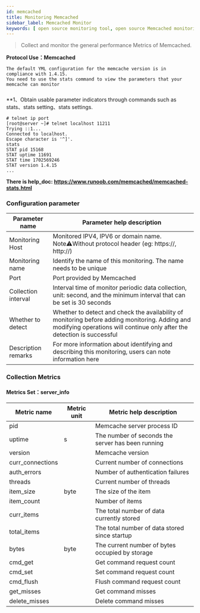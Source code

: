 ```yaml
---
id: memcached
title: Monitoring Memcached
sidebar_label: Memcached Monitor
keywords: [ open source monitoring tool, open source Memcached monitoring tool, monitoring memcached metrics ]
---
```


> Collect and monitor the general performance Metrics of Memcached.

**Protocol Use：Memcached**

```text
The default YML configuration for the memcache version is in compliance with 1.4.15. 
You need to use the stats command to view the parameters that your memcache can monitor
```

###

**1、Obtain usable parameter indicators through commands such as stats、stats setting、stats settings.

```shell
# telnet ip port
[root@server ~]# telnet localhost 11211
Trying ::1...
Connected to localhost.
Escape character is '^]'.
stats
STAT pid 15168
STAT uptime 11691
STAT time 1702569246
STAT version 1.4.15
...
```

**There is help_doc: <https://www.runoob.com/memcached/memcached-stats.html>**

### Configuration parameter

|   Parameter name    |                                                                        Parameter help description                                                                         |
|---------------------|---------------------------------------------------------------------------------------------------------------------------------------------------------------------------|
| Monitoring Host     | Monitored IPV4, IPV6 or domain name. Note⚠️Without protocol header (eg: https://, http://)                                                                                |
| Monitoring name     | Identify the name of this monitoring. The name needs to be unique                                                                                                         |
| Port                | Port provided by Memcached                                                                                                                                                |
| Collection interval | Interval time of monitor periodic data collection, unit: second, and the minimum interval that can be set is 30 seconds                                                   |
| Whether to detect   | Whether to detect and check the availability of monitoring before adding monitoring. Adding and modifying operations will continue only after the detection is successful |
| Description remarks | For more information about identifying and describing this monitoring, users can note information here                                                                    |

### Collection Metrics

#### Metrics Set：server_info

|   Metric name    | Metric unit |              Metric help description              |
|------------------|-------------|---------------------------------------------------|
| pid              |             | Memcache server process ID                        |
| uptime           | s           | The number of seconds the server has been running |
| version          |             | Memcache version                                  |
| curr_connections |             | Current number of connections                     |
| auth_errors      |             | Number of authentication failures                 |
| threads          |             | Current number of threads                         |
| item_size        | byte        | The size of the item                              |
| item_count       |             | Number of items                                   |
| curr_items       |             | The total number of data currently stored         |
| total_items      |             | The total number of data stored since startup     |
| bytes            | byte        | The current number of bytes occupied by storage   |
| cmd_get          |             | Get command request count                         |
| cmd_set          |             | Set command request count                         |
| cmd_flush        |             | Flush command request count                       |
| get_misses       |             | Get command misses                                |
| delete_misses    |             | Delete command misses                             |
